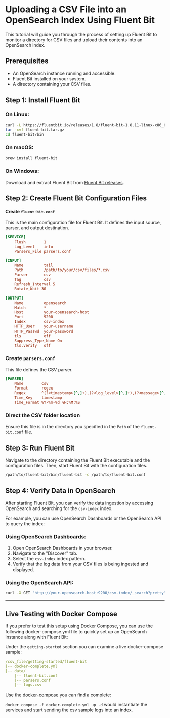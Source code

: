 # Uploading a CSV File into an OpenSearch Index Using Fluent Bit

This tutorial will guide you through the process of setting up Fluent Bit to monitor a directory for CSV files and upload their contents into an OpenSearch index.

## Prerequisites

- An OpenSearch instance running and accessible.
- Fluent Bit installed on your system.
- A directory containing your CSV files.

## Step 1: Install Fluent Bit

### On Linux:

```bash
curl -L https://fluentbit.io/releases/1.8/fluent-bit-1.8.11-linux-x86_64.tar.gz -o fluent-bit.tar.gz
tar -xvf fluent-bit.tar.gz
cd fluent-bit/bin
```

### On macOS:

```bash
brew install fluent-bit
```

### On Windows:

Download and extract Fluent Bit from [Fluent Bit releases](https://fluentbit.io/download/).

## Step 2: Create Fluent Bit Configuration Files

#### Create `fluent-bit.conf`

This is the main configuration file for Fluent Bit. It defines the input source, parser, and output destination.

```ini
[SERVICE]
    Flush        1
    Log_Level    info
    Parsers_File parsers.conf

[INPUT]
    Name         tail
    Path         /path/to/your/csv/files/*.csv
    Parser       csv
    Tag          csv
    Refresh_Interval 5
    Rotate_Wait 30

[OUTPUT]
    Name         opensearch
    Match        *
    Host         your-opensearch-host
    Port         9200
    Index        csv-index
    HTTP_User    your-username
    HTTP_Passwd  your-password
    tls          off
    Suppress_Type_Name On
    tls.verify   off
```

### Create `parsers.conf`

This file defines the CSV parser.

```ini
[PARSER]
    Name        csv
    Format      regex
    Regex       ^(?<timestamp>[^,]+),(?<log_level>[^,]+),(?<message>[^,]+),(?<application>[^,]+),(?<host>[^,]+)$
    Time_Key    timestamp
    Time_Format %Y-%m-%d %H:%M:%S
```

### Direct the CSV folder location

Ensure this file is in the directory you specified in the `Path` of the `fluent-bit.conf` file.


## Step 3: Run Fluent Bit

Navigate to the directory containing the Fluent Bit executable and the configuration files. Then, start Fluent Bit with the configuration files.

```bash
/path/to/fluent-bit/bin/fluent-bit -c /path/to/fluent-bit.conf
```

## Step 4: Verify Data in OpenSearch

After starting Fluent Bit, you can verify the data ingestion by accessing OpenSearch and searching for the `csv-index` index.

For example, you can use OpenSearch Dashboards or the OpenSearch API to query the index:

### Using OpenSearch Dashboards:

1. Open OpenSearch Dashboards in your browser.
2. Navigate to the "Discover" tab.
3. Select the `csv-index` index pattern.
4. Verify that the log data from your CSV files is being ingested and displayed.

### Using the OpenSearch API:

```bash
curl -X GET "http://your-opensearch-host:9200/csv-index/_search?pretty"
```

---
## Live Testing with Docker Compose
If you prefer to test this setup using Docker Compose, you can use the following docker-compose.yml file to quickly set up an OpenSearch instance along with Fluent Bit:

Under the `getting-started` section you can examine a live docker-compose sample:
```yaml
/csv_file/getting-started/fluent-bit
|-- docker-complete.yml
|-- data/
    |-- fluent-bit.conf
    |-- parsers.conf
    |-- logs.csv

```
Use the [docker-compose](../getting-started/fluent-bit/docker-complete.yml) you can find a complete:

`docker compose -f docker-complete.yml up -d` would instantiate the services and start sending the csv sample logs into an index. 
